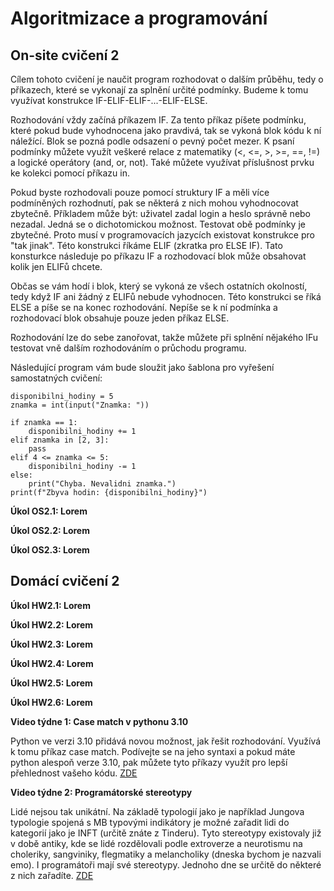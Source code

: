 # Algoritmizace a programování

## On-site cvičení 2

Cílem tohoto cvičení je naučit program rozhodovat o dalším průběhu, tedy o příkazech, které se vykonají za splnění určité podmínky. Budeme k tomu využívat konstrukce IF-ELIF-ELIF-...-ELIF-ELSE. 

Rozhodování vždy začíná příkazem IF. Za tento příkaz píšete podmínku, které pokud bude vyhodnocena jako pravdivá, tak se vykoná blok kódu k ní náležící. Blok se pozná podle odsazení o pevný počet mezer. K psaní podmínky můžete využít veškeré relace z matematiky (<, <=, >, >=, ==, !=) a logické operátory (and, or, not). Také můžete využívat příslušnost prvku ke kolekci pomocí příkazu in.

Pokud byste rozhodovali pouze pomocí struktury IF a měli více podmíněných rozhodnutí, pak se některá z nich mohou vyhodnocovat zbytečně. Příkladem může být: uživatel zadal login a heslo správně nebo nezadal. Jedná se o dichotomickou možnost. Testovat obě podmínky je zbytečné. Proto musí v programovacích jazycích existovat konstrukce pro "tak jinak". Této konstrukci říkáme ELIF (zkratka pro ELSE IF). Tato konsturkce následuje po příkazu IF a rozhodovací blok může obsahovat kolik jen ELIFů chcete. 

Občas se vám hodí i blok, který se vykoná ze všech ostatních okolností, tedy když IF ani žádný z ELIFů nebude vyhodnocen. Této konstrukci se říká ELSE a píše se na konec rozhodování. Nepíše se k ní podmínka a rozhodovací blok obsahuje pouze jeden příkaz ELSE.

Rozhodování lze do sebe zanořovat, takže můžete při splnění nějakého IFu testovat vně dalším rozhodováním o průchodu programu. 

Následující program vám bude sloužit jako šablona pro vyřešení samostatných cvičení:
```
disponibilni_hodiny = 5
znamka = int(input("Znamka: "))

if znamka == 1:
    disponibilni_hodiny += 1
elif znamka in [2, 3]:
    pass
elif 4 <= znamka <= 5:
    disponibilni_hodiny -= 1
else:
    print("Chyba. Nevalidni znamka.")
print(f"Zbyva hodin: {disponibilni_hodiny}")
```


**Úkol OS2.1: Lorem**


**Úkol OS2.2: Lorem**


**Úkol OS2.3: Lorem**



## Domácí cvičení 2

**Úkol HW2.1: Lorem**

**Úkol HW2.2: Lorem**

**Úkol HW2.3: Lorem**

**Úkol HW2.4: Lorem**

**Úkol HW2.5: Lorem**

**Úkol HW2.6: Lorem**


**Video týdne 1: Case match v pythonu 3.10**

Python ve verzi 3.10 přidává novou možnost, jak řešit rozhodování. Využívá k tomu příkaz case match. Podívejte se na jeho syntaxi a pokud máte python alespoň verze 3.10, pak můžete tyto příkazy využít pro lepší přehlednost vašeho kódu. [ZDE](https://www.youtube.com/watch?v=-79HGfWmH_w)

**Video týdne 2: Programátorské stereotypy**

Lidé nejsou tak unikátní. Na základě typologií jako je například Jungova typologie spojená s MB typovými indikátory je možné zařadit lidi do kategorií jako je INFT (určitě znáte z Tinderu). Tyto stereotypy existovaly již v době antiky, kde se lidé rozdělovali podle extroverze a neurotismu na choleriky, sangviniky, flegmatiky a melancholiky (dneska bychom je nazvali emo). I programátoři mají své stereotypy. Jednoho dne se určitě do některé z nich zařadíte. [ZDE](https://www.youtube.com/watch?v=_k-F-MMvQV4)
